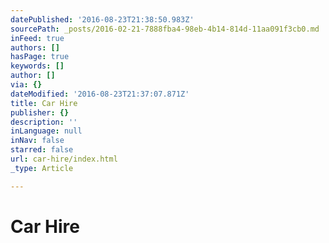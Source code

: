 ```yaml
---
datePublished: '2016-08-23T21:38:50.983Z'
sourcePath: _posts/2016-02-21-7888fba4-98eb-4b14-814d-11aa091f3cb0.md
inFeed: true
authors: []
hasPage: true
keywords: []
author: []
via: {}
dateModified: '2016-08-23T21:37:07.871Z'
title: Car Hire
publisher: {}
description: ''
inLanguage: null
inNav: false
starred: false
url: car-hire/index.html
_type: Article

---
```

# Car Hire